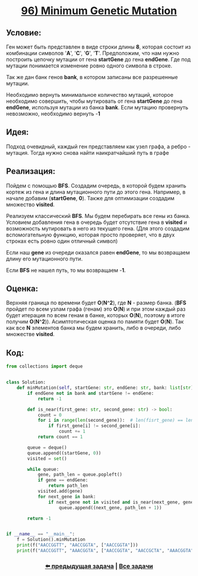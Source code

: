 <div align='center'>
<h1><a href='https://leetcode.com/problems/minimum-genetic-mutation/description/'><strong>96) Minimum Genetic Mutation</strong></a></h1>
</div>

## **Условие:**

Ген может быть представлен в виде строки длины **8**, которая состоит из комбинации символов '**A**', '**C**', '**G**', '**T**'. Предположим, что нам нужно построить цепочку мутации от гена **startGene** до гена **endGene**. Где под мутации понимается изменение ровно одного символа в строке.

Так же дан банк генов **bank**, в котором записаны все разрешенные мутации.

Необходимо вернуть минимальное количество мутаций, которое необходимо совершить, чтобы мутировать от гена **startGene** до гена **endGene**, используя мутации из банка **bank**. Если мутацию провернуть невозможно, необходимо вернуть -**1**

## **Идея:**

Подход очевидный, каждый ген представляем как узел графа, а ребро - мутация. Тогда нужно снова найти наикратчайший путь в графе

## **Реализация:**

Пойдем с помощью **BFS**. Создадим очередь, в которой будем хранить кортеж из гена и длина мутационного пути до этого гена. Например, в начале добавим (**startGene**, **0**). Также для оптимизации создадим множество **visited**.

Реализуем классический **BFS**. Мы будем перебирать все гены из банка. Условием добавления гена в очередь будет отсутствие гена в **visited** и возможность мутировать в него из текущего гена. (Для этого создадим вспомогательную функцию, которая просто проверяет, что в двух строках есть ровно один отличный символ)

Если наш **gene** из очереди оказался равен **endGene**, то мы возвращаем длину его мутационного пути.

Если **BFS** не нашел путь, то мы возвращаем -**1**.



## **Оценка:**

Верхняя граница по времени будет **O**(**N**^**2**), где **N** - размер банка. (**BFS** пройдет по всем узлам графа (генам) это **O**(**N**) и при этом каждый раз будет итерация по всем генам в банке, которых **O**(**N**), поэтому в итоге получим **O**(**N**^**2**)). Асимптотическая оценка по памяти будет **O**(**N**). Так как все **N** элементов банка мы будем хранить, либо в очереди, либо множестве **visited**.

## Код:
```python
from collections import deque


class Solution:
    def minMutation(self, startGene: str, endGene: str, bank: list[str]) -> int:
        if endGene not in bank and startGene != endGene:
            return -1

        def is_near(first_gene: str, second_gene: str) -> bool:
            count = 0
            for i in range(len(second_gene)):  # len(fisrt_gene) == len(second_gene)== 8
                if first_gene[i] != second_gene[i]:
                    count += 1
            return count == 1

        queue = deque()
        queue.append((startGene, 0))
        visited = set()

        while queue:
            gene, path_len = queue.popleft()
            if gene == endGene:
                return path_len
            visited.add(gene)
            for next_gene in bank:
                if next_gene not in visited and is_near(next_gene, gene):
                    queue.append((next_gene, path_len + 1))

        return -1


if __name__ == "__main__":
    f = Solution().minMutation
    print(f("AACCGGTT", "AACCGGTA", ["AACCGGTA"]))
    print(f("AACCGGTT", "AAACGGTA", ["AACCGGTA", "AACCGCTA", "AAACGGTA"]))

```

<div align='center'><h3><a href='https://github.com/TAskMAster339/PythonAlgorithms/tree/main/95.Snakes%20and%20Ladders'>⬅️ предыдущая задача</a>&nbsp;|&nbsp;<a href='https://github.com/TAskMAster339/PythonAlgorithms/tree/main/README.md'>Все задачи</a></h3></div>